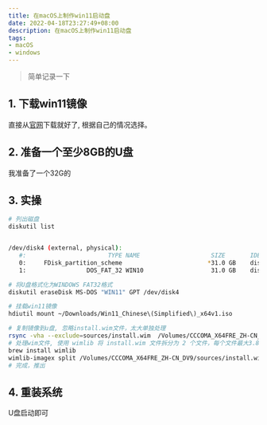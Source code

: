 ```yaml
---
title: 在macOS上制作win11启动盘
date: 2022-04-18T23:27:49+08:00
description: 在macOS上制作win11启动盘
tags:
- macOS
- windows
---
```


<!-- truncate -->

> 简单记录一下

## 1. 下载win11镜像

直接从[官网](https://www.microsoft.com/en-us/software-download/windows11)下载就好了, 根据自己的情况选择。

## 2. 准备一个至少8GB的U盘

我准备了一个32G的

## 3. 实操

```bash
# 列出磁盘
diskutil list


/dev/disk4 (external, physical):
   #:                       TYPE NAME                    SIZE       IDENTIFIER
   0:     FDisk_partition_scheme                        *31.0 GB    disk4
   1:                 DOS_FAT_32 WIN10                   31.0 GB    disk4s1

# 将U盘格式化为WINDOWS FAT32格式
diskutil eraseDisk MS-DOS "WIN11" GPT /dev/disk4

# 挂载win11镜像
hdiutil mount ~/Downloads/Win11_Chinese\(Simplified\)_x64v1.iso

# 复制镜像到u盘, 忽略install.wim文件，太大单独处理
rsync -vha --exclude=sources/install.wim  /Volumes/CCCOMA_X64FRE_ZH-CN_DV9/* /Volumes/WIN11
# 处理wim文件, 使用 wimlib 将 install.wim 文件拆分为 2 个文件，每个文件最大3.8G
brew install wimlib
wimlib-imagex split /Volumes/CCCOMA_X64FRE_ZH-CN_DV9/sources/install.wim /Volumes/WIN11/sources/install.swm 3800
# 完成，推出
```

## 4. 重装系统

U盘启动即可
